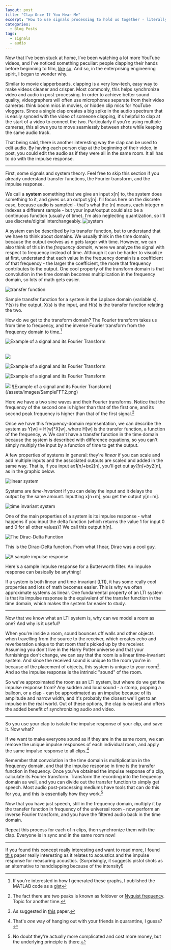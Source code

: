 ```yaml
---
layout: post
title: "Clap Once If You Hear Me" 
excerpt: "How to use signals processing to hold us together - literally - and why they use those clapperboards for movies. Featuring math and graphs!"
categories:
  - Blog Posts
tags:
  - signals
  - audio
---
```


Now that I've been stuck at home, I've been watching a lot more YouTube videos, and I've noticed something peculiar: people clapping their hands before beginning to film, [like](https://www.youtube.com/watch?v=ezZosUYlvMo) [so](https://youtu.be/LtnoPra5CIs). And so, in the enterprising engineering spirit, I began to wonder why.

Similar to movie clapperboards, clapping is a very low-tech, easy way to make videos cleaner and crisper. Most commonly, this helps synchronize video and audio in post-processing. In order to achieve better sound quality, videographers will often use microphones separate from their video cameras: think boom mics in movies, or hidden clip mics for YouTube vloggers. Since a single clap creates a big spike in the audio spectrum that is easily synced with the video of someone clapping, it's helpful to clap at the start of a video to connect the two. Particularly if you're using multiple cameras, this allows you to move seamlessly between shots while keeping the same audio track.

That being said, there is another interesting way the clap can be used to edit audio. By having each person clap at the beginning of their video, in post, you could edit the audio as if they were all in the same room. It all has to do with the impulse response.

---

First, some signals and system theory. Feel free to skip this section if you already understand transfer functions, the Fourier transform, and the impulse response.

We call a **system** something that we give an input x[n] to, the system does something to it, and gives us an output y[n]. I'll focus here on the discrete case, because audio is sampled - that's what the [n] means, each integer n indexes a different sample - but your input/output could also be a continuous function (usually of time). I'm also neglecting quantization, so I'll use discrete/digital interchangeably.
![system](/assets/images/system.png)

A system can be described by its transfer function, but to understand that we have to think about domains. We usually think in the time domain, because the output evolves as n gets larger with time. However, we can also think of this in the *frequency domain*, where we analyze the signal with respect to frequency instead of time. Although it can be harder to visualize at first, understand that each value in the frequency domain is a coefficient of that frequency - the larger the coefficient, the more that frequency contributes to the output. One cool property of the transform domain is that convolution in the time domain becomes multiplication in the frequency domain, so lots of math gets easier.

![transfer function](/assets/images/transferfcneqn.png)

Sample transfer function for a system in the Laplace domain (variable s). Y(s) is the output, X(s) is the input, and H(s) is the transfer function relating the two.

How do we get to the transform domain? The Fourier transform takes us from time to frequency, and the inverse Fourier transform from the frequency domain to time.[^0]

![Example of a signal and its Fourier Transform](/assets/images/SampleSignals.png)

<br>
<img src = "/assets/images/SampleSignal2.png">
<br>

![Example of a signal and its Fourier Transform](/assets/images/SampleSignal2.png)

![Example of a signal and its Fourier Transform](/assets/images/SampleFFT.png)

<img src = "/assets/images/SampleFFT2.png">
![Example of a signal and its Fourier Transform](/assets/images/SampleFFT2.png)

Here we have a two sine waves and their Fourier transforms. Notice that the frequency of the second one is higher than that of the first one, and its second peak frequency is higher than that of the first signal.[^1]

Once we have this frequency-domain representation, we can describe the system as Y[w] = H[w]*X[w], where H[w] is the transfer function, a function of the frequency, w. We can't have a transfer function in the time domain because the system is described with difference equations, so you can't simply multiply the input by a function of time to get the output.

A few properties of systems in general: they're *linear* if you can scale and add multiple inputs and the associated outputs are scaled and added in the same way. That is, if you input a*x1[n]+b*x2[n], you'll get out a*y1[n]+b*y2[n], as in the graphic below.

![linear system](/assets/images/linearsystem.png)

Systems are *time-invariant* if you can delay the input and it delays the output by the same amount. Inputting x[n+m], you get the output y[n+m].

![time invariant system](/assets/images/timeinvariantsystem.png)

One of the main properties of a system is its impulse response - what happens if you input the delta function (which returns the value 1 for input 0 and 0 for all other values)? We call this output h[n].

![The Dirac-Delta Function](/assets/images/DiracDelta.png)

This is the Dirac-Delta function. From what I hear, Dirac was a cool guy.

![A sample impulse response](/assets/images/SampleIR.png)

Here's a sample impulse response for a Butterworth filter. An impulse response can basically be anything!

If a system is both linear and time-invariant (LTI), it has some really cool properties and lots of math becomes easier. This is why we often approximate systems as linear. One fundamental property of an LTI system is that its impulse response is the equivalent of the transfer function in the time domain, which makes the system far easier to study.

---

Now that we know what an LTI system is, why can we model a room as one? And why is it useful?

When you're inside a room, sound bounces off walls and other objects when travelling from the source to the receiver, which creates echo and reverberation unique to that room that's picked up by the receiver. Assuming you don't live in the Harry Potter universe and that your furnishings don't change, we can say that the room is a linear time-invariant system. And since the received sound is unique to the room you're in because of the placement of objects, this system is unique to your room[^2]. And so the impulse response is the intrinsic "sound" of the room.

So we've approximated the room as an LTI system, but where do we get the impulse response from? Any sudden and loud sound - a stomp, popping a balloon, or a clap - can be approximated as an impulse because of its amplitude and narrow width, and it's probably the closest we'll get to an impulse in the real world. Out of these options, the clap is easiest and offers the added benefit of synchronizing audio and video.

---

So you use your clap to isolate the impulse response of your clip, and save it. Now what?

If we want to make everyone sound as if they are in the same room, we can remove the unique impulse responses of each individual room, and apply the same impulse response to all clips.[^3]

Remember that convolution in the time domain is multiplication in the frequency domain, and that the impulse response in time is the transfer function in frequency. Once you've obtained the impulse response of a clip, calculate its Fourier transform. Transform the recording into the frequency domain as well, and you can divide out the transfer function to simply get speech. Most audio post-processing mediums have tools that can do this for you, and this is essentially how they work.[^4]

Now that you have just speech, still in the frequency domain, multiply it by the transfer function in frequency of the universal room - now perform an inverse Fourier transform, and you have the filtered audio back in the time domain. 

Repeat this process for each of n clips, then synchronize them with the clap. Everyone is in sync and in the same room now!

---

If you found this concept really interesting and want to read more, I found [this](https://www.researchgate.net/publication/277812824_The_Hand_Clap_as_an_Impulse_Source_for_Measuring_Room_Acoustics) paper really interesting as it relates to acoustics and the impulse response for measuring acoustics. (Surprisingly, it suggests pistol shots as an alternative to handclapping because of the intensity!)


[^0]: If you're interested in how I generated these graphs, I published the MATLAB code as a [gist](https://gist.github.com/wolframalexa/3e42df8d575365695186a81f440771d5)
[^1]: The fact there are two peaks is known as foldover or [Nyquist frequency](https://en.wikipedia.org/wiki/Nyquist_frequency). Topic for another time.
[^2]: As suggested in [this](https://www.researchgate.net/publication/304285356_SoundLoc_Accurate_room-level_indoor_localization_using_acoustic_signatures) paper.
[^3]: That's *one* way of hanging out with your friends in quarantine, I guess?
[^4]: No doubt they're actually more complicated and cost more money, but the underlying principle is there.
